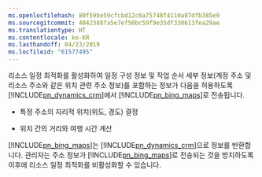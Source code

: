 ```yaml
---
ms.openlocfilehash: 80f59be59cfcbd12c6a75748f4110a87dfb385e9
ms.sourcegitcommit: 4042388fa5e7ef50bc59f9e35df330613fea29ae
ms.translationtype: HT
ms.contentlocale: ko-KR
ms.lasthandoff: 04/23/2019
ms.locfileid: "61577495"
---
```

리소스 일정 최적화를 활성화하여 일정 구성 정보 및 작업 순서 세부 정보(계정 주소 및 리소스 주소와 같은 위치 관련 주소 정보)를 포함하는 정보가 다음을 허용하도록 [!INCLUDE[pn_dynamics_crm](pn-dynamics-crm.md)]에서 [!INCLUDE[pn_bing_maps](pn-bing-maps.md)]로 전송됩니다.  
  
-   특정 주소의 지리적 위치(위도, 경도) 결정  
  
-   위치 간의 거리와 여행 시간 계산  
  
 [!INCLUDE[pn_bing_maps](pn-bing-maps.md)]는 [!INCLUDE[pn_dynamics_crm](pn-dynamics-crm.md)]으로 정보를 반환합니다.  관리자는 주소 정보가 [!INCLUDE[pn_bing_maps](pn-bing-maps.md)]로 전송되는 것을 방지하도록 이후에 리소스 일정 최적화를 비활성화할 수 있습니다.